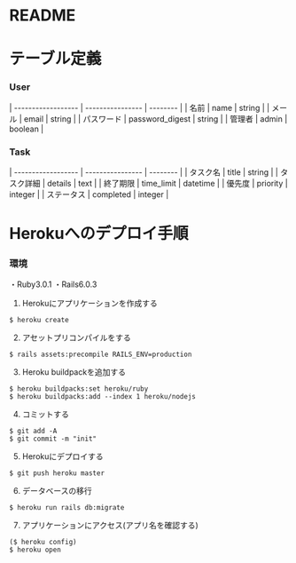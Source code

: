 # README


# テーブル定義
### User
| ------------------ | ---------------- | -------- | 
| 名前               | name             | string   | 
| メール             | email            | string   | 
| パスワード         | password_digest  | string   |
| 管理者             | admin            | boolean  |

### Task
| ------------------ | ---------------- | -------- | 
| タスク名           | title            | string   | 
| タスク詳細         | details          | text     | 
| 終了期限           | time_limit        | datetime | 
| 優先度             | priority         | integer  | 
| ステータス         | completed         | integer  | 

# Herokuへのデプロイ手順

### 環境
・Ruby3.0.1
・Rails6.0.3

1. Herokuにアプリケーションを作成する
```
$ heroku create
```
2. アセットプリコンパイルをする
```
$ rails assets:precompile RAILS_ENV=production
```
3. Heroku buildpackを追加する
```
$ heroku buildpacks:set heroku/ruby
$ heroku buildpacks:add --index 1 heroku/nodejs
```
4. コミットする
```
$ git add -A
$ git commit -m "init"
```
5. Herokuにデプロイする
```
$ git push heroku master
```
6. データベースの移行
```
$ heroku run rails db:migrate
```
7. アプリケーションにアクセス(アプリ名を確認する)
```
($ heroku config)
$ heroku open
```
